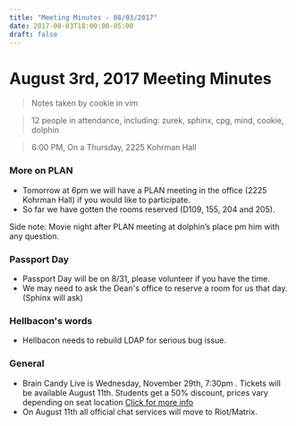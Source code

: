 ```yaml
---
title: "Meeting Minutes - 08/03/2017"
date: 2017-08-03T18:00:00-05:00
draft: false
---
```


# August 3rd, 2017 Meeting Minutes
> Notes taken by cookie in vim

> 12 people in attendance, including: zurek, sphinx, cpg, mind, cookie, dolphin

> 6:00 PM, On a Thursday, 2225 Kohrman Hall

### More on PLAN
* Tomorrow at 6pm we will have a PLAN meeting in the office (2225 Kohrman Hall) if you would like to participate.
* So far we have gotten the rooms reserved (D109, 155, 204 and 205).

Side note: Movie night after PLAN meeting at dolphin’s place pm him with any question.
### Passport Day
* Passport Day will be on 8/31, please volunteer if you have the time.
* We may need to ask the Dean's office to reserve a room for us that day. (Sphinx will ask)
### Hellbacon's words
* Hellbacon needs to rebuild LDAP for serious bug issue.
### General
* Brain Candy Live is Wednesday, November 29th, 7:30pm . Tickets will be available August 11th. Students get a 50% discount, prices vary depending on seat location [Click for more info](http://www.millerauditorium.com/brain-candy-live)   
* On August 11th all official chat services will move to Riot/Matrix.

